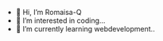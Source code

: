 - 👋 Hi, I’m Romaisa-Q
- 👀 I’m interested in coding...
- 🌱 I’m currently learning webdevelopment..


<!---
Romaisa-Q/Romaisa-Q is a ✨ special ✨ repository because its `README.md` (this file) appears on your GitHub profile.
You can click the Preview link to take a look at your changes.
--->
